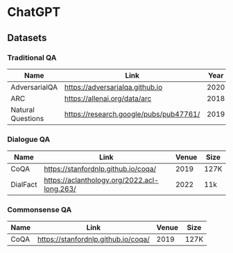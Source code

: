 # ChatGPT

## Datasets
### Traditional QA
| Name | Link | Year | Size
| ------ | ------ | ------ | ------ |
| AdversarialQA | https://adversarialqa.github.io | 2020 | -
| ARC | https://allenai.org/data/arc | 2018 | -
| Natural Questions | https://research.google/pubs/pub47761/ | 2019 | 307k


### Dialogue QA
| Name | Link | Venue | Size
| ------ | ------ | ------ | ------ |
| CoQA | https://stanfordnlp.github.io/coqa/ | 2019 | 127K
| DialFact | https://aclanthology.org/2022.acl-long.263/ | 2022 | 11k

### Commonsense QA
| Name | Link | Venue | Size
| ------ | ------ | ------ | ------ |
| CoQA | https://stanfordnlp.github.io/coqa/ | 2019 | 127K


<!-- ## Installation

Requires Python 3.9 to run.

Install conda enviroment from `environment.yml` file.

```sh
conda env create -n chatgpt --file environment.yml
conda activate chatgpt
```

Follow installation instruction from [chatgpt_wrapper](https://github.com/mmabrouk/chatgpt-wrapper) -->
